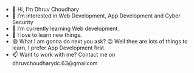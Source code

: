 - 👋 Hi, I’m Dhruv Choudhary
- 👀 I’m interested in Web Development, App Development and Cyber Security
- 🌱 I’m currently learning Web development.
- 💞️ I love to learn new things.
- :smile: What I am gonna do next you ask? :wink: Well thee are lots of things to learn, I prefer App Development first. 
- 📫 Want to work with me?  Contact me on dhruvchoudharydc.63@gmailcom

<!---
Dhruv-Cyber3/Dhruv-Cyber3 is a ✨ special ✨ repository because its `README.md` (this file) appears on your GitHub profile.
You can click the Preview link to take a look at your changes.
--->
